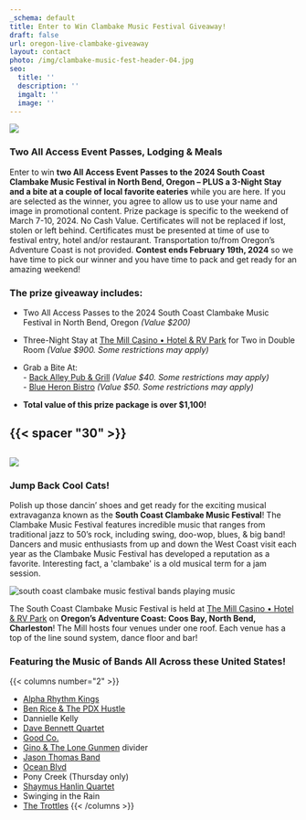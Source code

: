 ```yaml
---
_schema: default
title: Enter to Win Clambake Music Festival Giveaway!
draft: false
url: oregon-live-clambake-giveaway
layout: contact
photo: /img/clambake-music-fest-header-04.jpg
seo:
  title: ''
  description: ''
  imgalt: ''
  image: ''
---
```

![](/img/clambake-giveaway-header-695x322.jpg)

### Two All Access Event Passes, Lodging & Meals

Enter to win **two All Access Event Passes to the 2024 South Coast Clambake Music Festival in North Bend, Oregon – PLUS a 3-Night Stay and a bite at a couple of local favorite eateries**&nbsp;while you are here. If you are selected as the winner, you agree to allow us to use your name and image in promotional content. Prize package is specific to the weekend of March 7-10, 2024. No Cash Value. Certificates will not be replaced if lost, stolen or left behind. Certificates must be presented at time of use to festival entry, hotel and/or restaurant. Transportation to/from Oregon’s Adventure Coast is not provided.&nbsp;**Contest ends February 19th, 2024**&nbsp;so we have time to pick our winner and you have time to pack and get ready for an amazing weekend!

### The prize giveaway includes:

* Two All Access Passes to the 2024 South Coast Clambake Music Festival in North Bend, Oregon *(Value $200)*

* Three-Night Stay at <a target="_blank" rel="noopener" href="https://www.themillcasino.com/">The Mill Casino • Hotel &amp; RV Park</a> for Two in Double Room&nbsp;*(Value $900. Some restrictions may apply)*

* Grab a Bite At:<br>\-&nbsp;<a target="_blank" rel="noopener" href="https://northbendlanes.com/Back-Alley-Pub-Grill">Back Alley Pub &amp; Grill</a>&nbsp;*(Value $40. Some restrictions may apply)*<br>\-&nbsp;<a target="_blank" rel="noopener" href="https://www.blueheronbistro.net/">Blue Heron Bistro</a> *(Value $50. Some restrictions may apply)*

* **Total value of this prize package is over $1,100!**

<div class="cms-embed" data-cms-embed="PHNjcmlwdCB0eXBlPSJ0ZXh0L2phdmFzY3JpcHQiIHNyYz0iaHR0cHM6Ly9mb3JtLmpvdGZvcm0uY29tL2pzZm9ybS8yNDAxNTc4MDAxMzMxNDIiPjwvc2NyaXB0Pg=="><script type="text/javascript" src="https://form.jotform.com/jsform/240157800133142"></script></div>

## {{< spacer "30" >}}

## ![](/img/sub-page-fest-highlights-clambake-695x125.jpg)

### Jump Back Cool Cats!

Polish up those dancin’ shoes and get ready for the exciting musical extravaganza known as the&nbsp;**South Coast Clambake Music Festival**! The Clambake Music Festival features incredible music that ranges from traditional jazz to 50’s rock, including swing, doo-wop, blues, & big band! Dancers and music enthusiasts from up and down the West Coast visit each year as the Clambake Music Festival has developed a reputation as a favorite. Interesting fact, a 'clambake' is a old musical term for a jam session.

![south coast clambake music festival bands playing music](/img/clambake-giveaway-collage.jpg)

The South Coast Clambake Music Festival is held at <a target="_blank" rel="noopener" href="https://themillcasino.com">The Mill Casino • Hotel &amp; RV Park</a> on **Oregon’s Adventure Coast: Coos Bay, North Bend, Charleston**! The Mill hosts four venues under one roof. Each venue has a top of the line sound system, dance floor and bar!

### Featuring the Music of Bands All Across these United States!

{{< columns number="2" >}}
* <a target="_blank" rel="noopener" href="https://clambakemusic.com/?page_id=3782">Alpha Rhythm Kings</a>
* <a target="_blank" rel="noopener" href="https://benricehustle.com/home">Ben Rice &amp; The PDX Hustle</a>
* Dannielle Kelly
* <a target="_blank" rel="noopener" href="https://clambakemusic.com/?page_id=2250">Dave Bennett Quartet</a>
* <a target="_blank" rel="noopener" href="https://clambakemusic.com/?page_id=3442">Good Co.</a>
* <a target="_blank" rel="noopener" href="https://clambakemusic.com/?page_id=3449">Gino &amp; The Lone Gunmen</a>
divider
* <a target="_blank" rel="noopener" href="https://www.facebook.com/JasonThomasBand/">Jason Thomas Band</a>
* <a target="_blank" rel="noopener" href="https://www.facebook.com/p/Ocean-Blvd-100077473511119/">Ocean Blvd</a>
* Pony Creek (Thursday only)
* <a target="_blank" rel="noopener" href="https://clambakemusic.com/?page_id=4055">Shaymus Hanlin Quartet</a>
* Swinging in the Rain
* <a target="_blank" rel="noopener" href="https://clambakemusic.com/?page_id=4091">The Trottles</a>
{{< /columns >}}